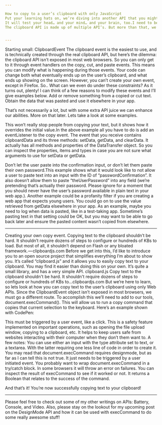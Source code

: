 ```yaml
---

How to copy to a user’s clipboard with only JavaScript
Put your learning hats on, we’re diving into another API that you might not have known existed before today!
It will test your head… and your mind… and your brain, too.I need to be honest, this isn’t really one API.
The clipboard API is made up of multiple API’s. But more than that, we’re going to need to pull in some more Web API’s that don’t directly relate to the clipboard and its utilities in order to completely take full advantage of the browser’s clipboard abilities. By the end you should have several new tools that make it easier to work with text on your websites and apps!


---
```


Starting small: ClipboardEvent
The clipboard event is the easiest to use, and is technically created through the real clipboard API, but here’s the dilemma: the clipboard API isn’t exposed in most web browsers. So you can only get to it through event handlers on the copy, cut, and paste events.
This means you can modify what is happening during those events. Your code can change both what eventually ends up on the user’s clipboard, and what ends up showing on the screen. However, you can’t create your own event, except in Firefox.
So.. What can we even do under these constraints?
As it turns out, plenty!
I can think of a few reasons to modify these events and I’ll give examples below.
Add or remove something from a copied or cut text.
Obtain the data that was pasted and use it elsewhere in your app.

That’s not necessarily a lot, but with some extra API juice we can enhance our abilities. More on that later.
Lets take a look at some examples.



This won’t really stop people from copying your text, but it shows how it overrides the initial value.In the above example all you have to do is add an eventListener to the copy event. The event that you receive contains clipboardData and its three methods: setData, getData, and clearData.
It actually has all methods and properties of the DataTransfer object. So you can inspect the properties, items and types in case you are not sure what arguments to use for setData or getData.



Don’t let the user paste into the confirmation input, or don’t let them paste their own password.This example shows what it would look like to not allow a user to paste text into an input with the ID of “passwordConfirmation”. It also doesn’t allow them to paste “theUserPassword” into any field (we’re pretending that’s actually their password. Please ignore for a moment that you should never have the user’s password available in plain text in your web app.).
Another example could be a profanity filter if you are creating a web app that expects young users.
You could go on to use the value retrieved from getData elsewhere in your app. As an example, maybe you need to log when data is pasted, like in a test-taking app. Sometime’s pasting text in that setting could be OK, but you may want to be able to go back later and ensure the pasted content wasn’t copied from elsewhere.


---

Creating your own copy event.
Copying text to the clipboard shouldn’t be hard. It shouldn’t require dozens of steps to configure or hundreds of KBs to load. But most of all, it shouldn’t depend on Flash or any bloated framework. — clipboardjs.com
Before we get into this, I’d like to introduce you to an open source project that simplifies everything I’m about to show you. It’s called “clipboard.js” and it allows you to easily copy text to your clipboard. You may find it easier than doing this on your own. It’s quite a small library, and has a very simple API.
clipboard.js
Copy text to the clipboard shouldn't be hard. It shouldn't require dozens of steps to configure or hundreds of KBs to…clipboardjs.com
But we’re here to learn, so lets look at how you can copy text to the user’s clipboard using only Web APIs.
Since the ClipboardEvent object isn’t exposed in most browsers, we must go a different route. To accomplish this we’ll need to add to our tools, document.execCommand(). This will allow us to run a copy command that copies that current selection to the keyboard.
Here’s an example shown with CodePen:



This must be triggered by a user event, like a click. This is a safety feature implemented on important operations, such as opening the file upload window, copying to a clipboard, etc. It helps to keep users safe from websites interacting with their computer when they don’t them want to.
A few notes:
You can use either an input with the type attribute set to text, or a textarea. With the latter requiring one less line of code in order to create it.
You may read that document.execCommand requires designmode, but as far as I can tell this is not true. It just needs to be triggered by a user initiated event.
You probably want to wrap document.execCommand in a try/catch block. In some browsers it will throw an error on failures.
You can inspect the result of execCommand to see if it worked or not. It returns a Boolean that relates to the success of the command.

And that’s it! You’re now successfully copying text to your clipboard!


---

Please feel free to check out some of my other writings on APIs: Battery, Console, and Video.
Also, please stay on the lookout for my upcoming post on the DesignMode API and how it can be used with execCommand to do some really awesome stuff!
